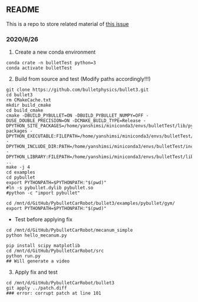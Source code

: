 ## README

This is a repo to store related material of [this issue](https://github.com/bulletphysics/bullet3/issues/2851)


### 2020/6/26 

1. Create a new conda environment

```
conda crate -n bulletTest python=3
conda activate bulletTest
```

2. Build from source and test (Modify paths accordingly!!!)

```
git clone https://github.com/bulletphysics/bullet3.git
cd bullet3
rm CMakeCache.txt
mkdir build_cmake
cd build_cmake
cmake -DBUILD_PYBULLET=ON -DBUILD_PYBULLET_NUMPY=OFF -DUSE_DOUBLE_PRECISION=ON -DCMAKE_BUILD_TYPE=Release -DPYTHON_SITE_PACKAGES=/home/yanshimsi/miniconda3/envs/bulletTest/lib/python3.8/site-packages -DPYTHON_EXECUTABLE:FILEPATH=/home/yanshimsi/miniconda3/envs/bulletTest/bin/python3 -DPYTHON_INCLUDE_DIR:PATH=/home/yanshimsi/miniconda3/envs/bulletTest/include/python3.8 -DPYTHON_LIBRARY:FILEPATH=/home/yanshimsi/miniconda3/envs/bulletTest/lib/libpython3.8.so ..
make -j 4
cd examples
cd pybullet
export PYTHONPATH=$PYTHONPATH:"$(pwd)"
#ln -s pybullet.dylib pybullet.so
#python -c "import pybullet"

cd /mnt/d/GitHub/PybulletCarRobot/bullet3/examples/pybullet/gym/
export PYTHONPATH=$PYTHONPATH:"$(pwd)"
```

* Test before applying fix

```
cd /mnt/d/GitHub/PybulletCarRobot/mecanum_simple
python hello_mecanum.py

pip install scipy matplotlib
cd /mnt/d/GitHub/PybulletCarRobot/src
python run.py
## Will generate a video
```

3. Apply fix and test

```
cd /mnt/d/GitHub/PybulletCarRobot/bullet3
git apply ../patch.diff
### error: corrupt patch at line 101
```
